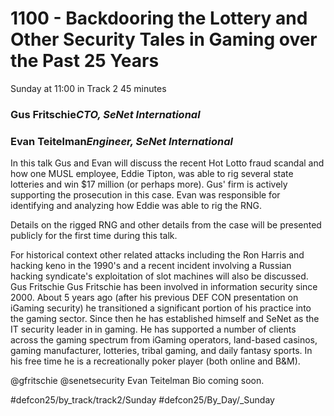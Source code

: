 # 1100 - Backdooring the Lottery and Other Security Tales in Gaming over the Past 25 Years
Sunday at 11:00 in Track 2
45 minutes
### Gus Fritschie*CTO, SeNet International*

### Evan Teitelman*Engineer, SeNet International*

In this talk Gus and Evan will discuss the recent Hot Lotto fraud scandal and how one MUSL employee, Eddie Tipton, was able to rig several state lotteries and win $17 million (or perhaps more). Gus' firm is actively supporting the prosecution in this case. Evan was responsible for identifying and analyzing how Eddie was able to rig the RNG.

Details on the rigged RNG and other details from the case will be presented publicly for the first time during this talk.

For historical context other related attacks including the Ron Harris and hacking keno in the 1990's and a recent incident involving a Russian hacking syndicate's exploitation of slot machines will also be discussed.
Gus Fritschie
Gus Fritschie has been involved in information security since 2000. About 5 years ago (after his previous DEF CON presentation on iGaming security) he transitioned a significant portion of his practice into the gaming sector. Since then he has established himself and SeNet as the IT security leader in in gaming. He has supported a number of clients across the gaming spectrum from iGaming operators, land-based casinos, gaming manufacturer, lotteries, tribal gaming, and daily fantasy sports. In his free time he is a recreationally poker player (both online and B&M).

@gfritschie
@senetsecurity
Evan Teitelman
Bio coming soon.

#defcon25/by_track/track2/Sunday #defcon25/By_Day/_Sunday